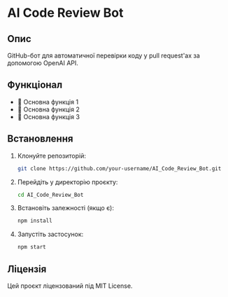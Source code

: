 # AI Code Review Bot

## Опис
GitHub-бот для автоматичної перевірки коду у pull request'ах за допомогою OpenAI API.

## Функціонал
- 📌 Основна функція 1
- 📌 Основна функція 2
- 📌 Основна функція 3

## Встановлення
1. Клонуйте репозиторій:
   ```sh
   git clone https://github.com/your-username/AI_Code_Review_Bot.git
   ```
2. Перейдіть у директорію проєкту:
   ```sh
   cd AI_Code_Review_Bot
   ```
3. Встановіть залежності (якщо є):
   ```sh
   npm install
   ```
4. Запустіть застосунок:
   ```sh
   npm start
   ```

## Ліцензія
Цей проєкт ліцензований під MIT License.
